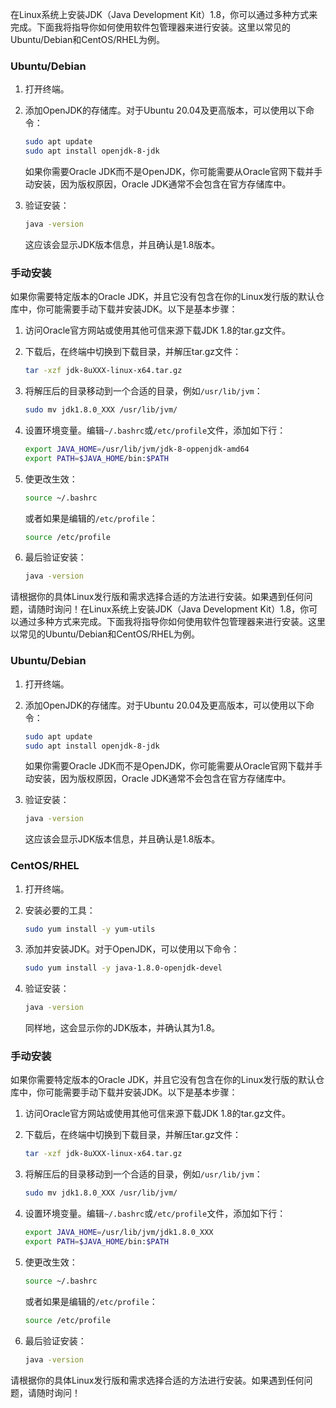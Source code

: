 <!--
 * @Description: 
 * @Author: FallCicada
 * @Date: 2024-10-22 16:02:45
 * @LastEditors: FallCicada
 * @LastEditTime: 2024-10-22 16:21:40
 * @: 無限進步
-->
在Linux系统上安装JDK（Java Development Kit）1.8，你可以通过多种方式来完成。下面我将指导你如何使用软件包管理器来进行安装。这里以常见的Ubuntu/Debian和CentOS/RHEL为例。

### Ubuntu/Debian

1. 打开终端。

2. 添加OpenJDK的存储库。对于Ubuntu 20.04及更高版本，可以使用以下命令：
   ```bash
   sudo apt update
   sudo apt install openjdk-8-jdk
   ```
   如果你需要Oracle JDK而不是OpenJDK，你可能需要从Oracle官网下载并手动安装，因为版权原因，Oracle JDK通常不会包含在官方存储库中。

3. 验证安装：
   ```bash
   java -version
   ```
   这应该会显示JDK版本信息，并且确认是1.8版本。


### 手动安装

如果你需要特定版本的Oracle JDK，并且它没有包含在你的Linux发行版的默认仓库中，你可能需要手动下载并安装JDK。以下是基本步骤：

1. 访问Oracle官方网站或使用其他可信来源下载JDK 1.8的tar.gz文件。

2. 下载后，在终端中切换到下载目录，并解压tar.gz文件：
   ```bash
   tar -xzf jdk-8uXXX-linux-x64.tar.gz
   ```

3. 将解压后的目录移动到一个合适的目录，例如`/usr/lib/jvm`：
   ```bash
   sudo mv jdk1.8.0_XXX /usr/lib/jvm/
   ```

4. 设置环境变量。编辑`~/.bashrc`或`/etc/profile`文件，添加如下行：
   ```bash
   export JAVA_HOME=/usr/lib/jvm/jdk-8-oppenjdk-amd64
   export PATH=$JAVA_HOME/bin:$PATH
   ```

5. 使更改生效：
   ```bash
   source ~/.bashrc
   ```
   或者如果是编辑的`/etc/profile`：
   ```bash
   source /etc/profile
   ```

6. 最后验证安装：
   ```bash
   java -version
   ```

请根据你的具体Linux发行版和需求选择合适的方法进行安装。如果遇到任何问题，请随时询问！在Linux系统上安装JDK（Java Development Kit）1.8，你可以通过多种方式来完成。下面我将指导你如何使用软件包管理器来进行安装。这里以常见的Ubuntu/Debian和CentOS/RHEL为例。

### Ubuntu/Debian

1. 打开终端。

2. 添加OpenJDK的存储库。对于Ubuntu 20.04及更高版本，可以使用以下命令：
   ```bash
   sudo apt update
   sudo apt install openjdk-8-jdk
   ```
   如果你需要Oracle JDK而不是OpenJDK，你可能需要从Oracle官网下载并手动安装，因为版权原因，Oracle JDK通常不会包含在官方存储库中。

3. 验证安装：
   ```bash
   java -version
   ```
   这应该会显示JDK版本信息，并且确认是1.8版本。

### CentOS/RHEL

1. 打开终端。

2. 安装必要的工具：
   ```bash
   sudo yum install -y yum-utils
   ```

3. 添加并安装JDK。对于OpenJDK，可以使用以下命令：
   ```bash
   sudo yum install -y java-1.8.0-openjdk-devel
   ```

4. 验证安装：
   ```bash
   java -version
   ```
   同样地，这会显示你的JDK版本，并确认其为1.8。

### 手动安装

如果你需要特定版本的Oracle JDK，并且它没有包含在你的Linux发行版的默认仓库中，你可能需要手动下载并安装JDK。以下是基本步骤：

1. 访问Oracle官方网站或使用其他可信来源下载JDK 1.8的tar.gz文件。

2. 下载后，在终端中切换到下载目录，并解压tar.gz文件：
   ```bash
   tar -xzf jdk-8uXXX-linux-x64.tar.gz
   ```

3. 将解压后的目录移动到一个合适的目录，例如`/usr/lib/jvm`：
   ```bash
   sudo mv jdk1.8.0_XXX /usr/lib/jvm/
   ```

4. 设置环境变量。编辑`~/.bashrc`或`/etc/profile`文件，添加如下行：
   ```bash
   export JAVA_HOME=/usr/lib/jvm/jdk1.8.0_XXX
   export PATH=$JAVA_HOME/bin:$PATH
   ```

5. 使更改生效：
   ```bash
   source ~/.bashrc
   ```
   或者如果是编辑的`/etc/profile`：
   ```bash
   source /etc/profile
   ```

6. 最后验证安装：
   ```bash
   java -version
   ```

请根据你的具体Linux发行版和需求选择合适的方法进行安装。如果遇到任何问题，请随时询问！